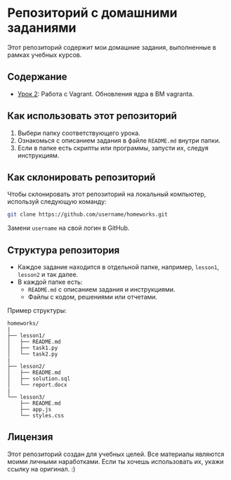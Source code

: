# Репозиторий с домашними заданиями

Этот репозиторий содержит мои домашние задания, выполненные в рамках учебных курсов.

## Содержание

- [Урок 2](lesson1/README.md): Работа с Vagrant. Обновления ядра в ВМ vagranta.

## Как использовать этот репозиторий

1. Выбери папку соответствующего урока.
2. Ознакомься с описанием задания в файле `README.md` внутри папки.
3. Если в папке есть скрипты или программы, запусти их, следуя инструкциям.

## Как склонировать репозиторий

Чтобы склонировать этот репозиторий на локальный компьютер, используй следующую команду:

```bash
git clone https://github.com/username/homeworks.git
```

Замени `username` на свой логин в GitHub.

## Структура репозитория

- Каждое задание находится в отдельной папке, например, `lesson1`, `lesson2` и так далее.
- В каждой папке есть:
  - `README.md` с описанием задания и инструкциями.
  - Файлы с кодом, решениями или отчетами.

Пример структуры:

```
homeworks/
|
├── lesson1/
│   ├── README.md
│   ├── task1.py
│   └── task2.py
|
├── lesson2/
│   ├── README.md
│   ├── solution.sql
│   └── report.docx
|
└── lesson3/
    ├── README.md
    ├── app.js
    └── styles.css
```


## Лицензия

Этот репозиторий создан для учебных целей. Все материалы являются моими личными наработками. Если ты хочешь использовать их, укажи ссылку на оригинал. :)

